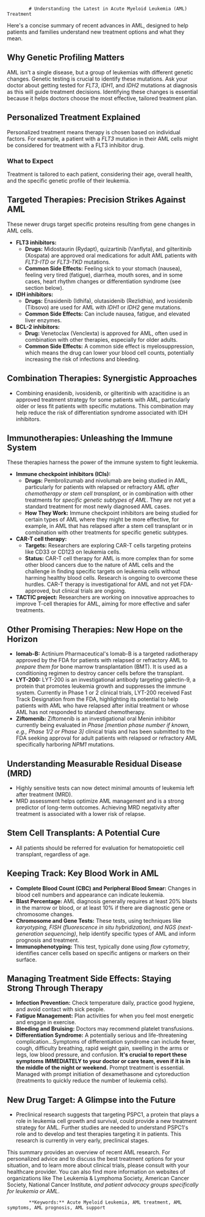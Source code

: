
            # Understanding the Latest in Acute Myeloid Leukemia (AML) Treatment

Here's a concise summary of recent advances in AML, designed to help patients and families understand new treatment options and what they mean.

## Why Genetic Profiling Matters

AML isn't a single disease, but a group of leukemias with different genetic changes. Genetic testing is crucial to identify these mutations. Ask your doctor about getting tested for *FLT3*, *IDH1*, and *IDH2* mutations at diagnosis as this will guide treatment decisions. Identifying these changes is essential because it helps doctors choose the most effective, tailored treatment plan.

## Personalized Treatment Explained

Personalized treatment means therapy is chosen based on individual factors. For example, a patient with a *FLT3* mutation in their AML cells might be considered for treatment with a FLT3 inhibitor drug.

### What to Expect

Treatment is tailored to each patient, considering their age, overall health, and the specific genetic profile of their leukemia.

## Targeted Therapies: Precision Strikes Against AML

These newer drugs target specific proteins resulting from gene changes in AML cells.

*   **FLT3 inhibitors:**
    *   **Drugs:** Midostaurin (Rydapt), quizartinib (Vanflyta), and gilteritinib (Xospata) are approved oral medications for adult AML patients with *FLT3-ITD* or *FLT3-TKD* mutations.
    *   **Common Side Effects:** Feeling sick to your stomach (nausea), feeling very tired (fatigue), diarrhea, mouth sores, and in some cases, heart rhythm changes or differentiation syndrome (see section below).
*   **IDH inhibitors:**
    *   **Drugs:** Enasidenib (Idhifa), olutasidenib (Rezlidhia), and ivosidenib (Tibsovo) are used for AML with *IDH1* or *IDH2* gene mutations.
    *   **Common Side Effects:** Can include nausea, fatigue, and elevated liver enzymes.
*   **BCL-2 inhibitors:**
    *   **Drug:** Venetoclax (Venclexta) is approved for AML, often used in combination with other therapies, especially for older adults.
    *   **Common Side Effects:** A common side effect is myelosuppression, which means the drug can lower your blood cell counts, potentially increasing the risk of infections and bleeding.

## Combination Therapies: Synergistic Approaches

*   Combining enasidenib, ivosidenib, or gilteritinib with azacitidine is an approved treatment strategy for some patients with AML, particularly older or less fit patients with specific mutations. This combination may help reduce the risk of differentiation syndrome associated with IDH inhibitors.

## Immunotherapies: Unleashing the Immune System

These therapies harness the power of the immune system to fight leukemia.

*   **Immune checkpoint inhibitors (ICIs):**
    *   **Drugs:** Pembrolizumab and nivolumab are being studied in AML, particularly for patients with relapsed or refractory AML *after chemotherapy or stem cell transplant*, or in combination with other treatments for *specific genetic subtypes of AML*. They are not yet a standard treatment for most newly diagnosed AML cases.
    *   **How They Work:** Immune checkpoint inhibitors are being studied for certain types of AML where they might be more effective, for example, in AML that has relapsed after a stem cell transplant or in combination with other treatments for specific genetic subtypes.
*   **CAR-T cell therapy:**
    *   **Targets:** Researchers are exploring CAR-T cells targeting proteins like CD33 or CD123 on leukemia cells.
    *   **Status:** CAR-T cell therapy for AML is more complex than for some other blood cancers due to the nature of AML cells and the challenge in finding specific targets on leukemia cells without harming healthy blood cells. Research is ongoing to overcome these hurdles. CAR-T therapy is investigational for AML and not yet FDA-approved, but clinical trials are ongoing.
*   **TACTIC project:** Researchers are working on innovative approaches to improve T-cell therapies for AML, aiming for more effective and safer treatments.

## Other Promising Therapies: New Hope on the Horizon

*   **Iomab-B:** Actinium Pharmaceutical's Iomab-B is a targeted radiotherapy approved by the FDA for patients with relapsed or refractory AML to *prepare them for* bone marrow transplantation (BMT). It is used as a conditioning regimen to destroy cancer cells before the transplant.
*   **LYT-200:** LYT-200 is an investigational antibody targeting galectin-9, a protein that promotes leukemia growth and suppresses the immune system. Currently in Phase 1 or 2 clinical trials, LYT-200 received Fast Track Designation from the FDA, highlighting its potential to help patients with AML who have relapsed after initial treatment or whose AML has not responded to standard chemotherapy.
*   **Ziftomenib:** Ziftomenib is an investigational oral Menin inhibitor currently being evaluated in *Phase [mention phase number if known, e.g., Phase 1/2 or Phase 3]* clinical trials and has been submitted to the FDA seeking approval for adult patients with relapsed or refractory AML specifically harboring *NPM1* mutations.

## Understanding Measurable Residual Disease (MRD)

*   Highly sensitive tests can now detect minimal amounts of leukemia left after treatment (MRD).
*   MRD assessment helps optimize AML management and is a strong predictor of long-term outcomes. Achieving MRD negativity after treatment is associated with a lower risk of relapse.

## Stem Cell Transplants: A Potential Cure

*   All patients should be referred for evaluation for hematopoietic cell transplant, regardless of age.

## Keeping Track: Key Blood Work in AML

*   **Complete Blood Count (CBC) and Peripheral Blood Smear:** Changes in blood cell numbers and appearance can indicate leukemia.
*   **Blast Percentage:** AML diagnosis generally requires at least 20% blasts in the marrow or blood, or at least 10% if there are diagnostic gene or chromosome changes.
*   **Chromosome and Gene Tests:** These tests, using techniques like *karyotyping, FISH (fluorescence in situ hybridization), and NGS (next-generation sequencing)*, help identify specific types of AML and inform prognosis and treatment.
*   **Immunophenotyping:** This test, typically done using *flow cytometry*, identifies cancer cells based on specific antigens or markers on their surface.

## Managing Treatment Side Effects: Staying Strong Through Therapy

*   **Infection Prevention:** Check temperature daily, practice good hygiene, and avoid contact with sick people.
*   **Fatigue Management:** Plan activities for when you feel most energetic and engage in exercise.
*   **Bleeding and Bruising:** Doctors may recommend platelet transfusions.
*   **Differentiation Syndrome:** A potentially serious and life-threatening complication...Symptoms of differentiation syndrome can include fever, cough, difficulty breathing, rapid weight gain, swelling in the arms or legs, low blood pressure, and confusion. **It's crucial to report these symptoms IMMEDIATELY to your doctor or care team, even if it is in the middle of the night or weekend.** Prompt treatment is essential. Managed with prompt initiation of dexamethasone and cytoreduction (treatments to quickly reduce the number of leukemia cells).

## New Drug Target: A Glimpse into the Future

*   Preclinical research suggests that targeting PSPC1, a protein that plays a role in leukemia cell growth and survival, could provide a new treatment strategy for AML. Further studies are needed to understand PSPC1's role and to develop and test therapies targeting it in patients. This research is currently in very early, preclinical stages.

This summary provides an overview of recent AML research. For personalized advice and to discuss the best treatment options for your situation, and to learn more about clinical trials, please consult with your healthcare provider. You can also find more information on websites of organizations like The Leukemia & Lymphoma Society, American Cancer Society, National Cancer Institute, *and patient advocacy groups specifically for leukemia or AML*.

            **Keywords:** Acute Myeloid Leukemia, AML treatment, AML symptoms, AML prognosis, AML support
            